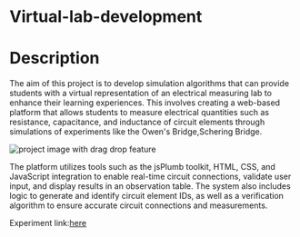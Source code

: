 # Virtual-lab-development
# Description
The aim of this project is to develop simulation algorithms that can provide students with a virtual representation of an electrical measuring lab to enhance their learning experiences. This involves creating a web-based platform that allows students to measure electrical quantities such as resistance, capacitance, and inductance of circuit elements through simulations of experiments like the Owen's Bridge,Schering Bridge.

![project image with drag drop feature](https://github.com/tiwarianjani/Virtual-lab-development/assets/105651804/4176b022-2e1d-4e28-b388-558d04614839)


The platform utilizes tools such as the jsPlumb toolkit, HTML, CSS, and JavaScript integration to enable real-time circuit connections, validate user input, and display results in an observation table. The system also includes logic to generate and identify circuit element IDs, as well as a verification algorithm to ensure accurate circuit connections and measurements.

Experiment link:[here](https://tiwarianjani.github.io/Virtual-lab-development/)
